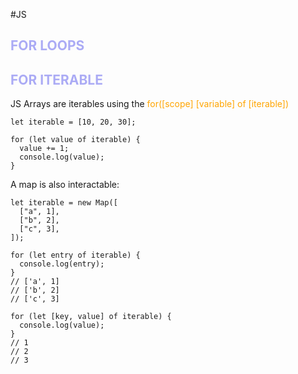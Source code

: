 #JS 

## <span style="color:#ababf5;">FOR LOOPS</span>



## <span style="color:#ababf5;">FOR ITERABLE</span>

JS Arrays are iterables using the <span style="color:orange;">for([scope] [variable] of [iterable])</span>

```JS
let iterable = [10, 20, 30];

for (let value of iterable) {
  value += 1;
  console.log(value);
}
```

A map is also interactable: 

```JS
let iterable = new Map([
  ["a", 1],
  ["b", 2],
  ["c", 3],
]);

for (let entry of iterable) {
  console.log(entry);
}
// ['a', 1]
// ['b', 2]
// ['c', 3]

for (let [key, value] of iterable) {
  console.log(value);
}
// 1
// 2
// 3
```

